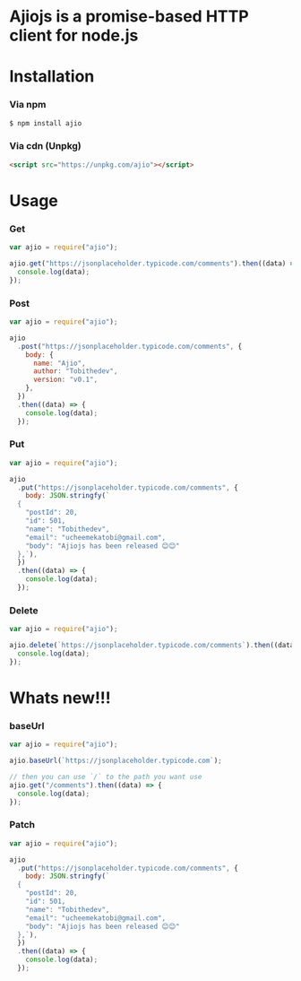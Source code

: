 # Ajiojs is a promise-based HTTP client for node.js

# Installation

### Via npm

```bash
$ npm install ajio
```

### Via cdn (Unpkg)

```html
<script src="https://unpkg.com/ajio"></script>
```

# Usage

### Get

```javascript
var ajio = require("ajio");

ajio.get("https://jsonplaceholder.typicode.com/comments").then((data) => {
  console.log(data);
});
```

### Post

```javascript
var ajio = require("ajio");

ajio
  .post("https://jsonplaceholder.typicode.com/comments", {
    body: {
      name: "Ajio",
      author: "Tobithedev",
      version: "v0.1",
    },
  })
  .then((data) => {
    console.log(data);
  });
```

### Put

```javascript
var ajio = require("ajio");

ajio
  .put("https://jsonplaceholder.typicode.com/comments", {
    body: JSON.stringfy(`
  {
    "postId": 20,
    "id": 501,
    "name": "Tobithedev",
    "email": "ucheemekatobi@gmail.com",
    "body": "Ajiojs has been released 😊😊"
  },`),
  })
  .then((data) => {
    console.log(data);
  });
```

### Delete

```javascript
var ajio = require("ajio");

ajio.delete(`https://jsonplaceholder.typicode.com/comments`).then((data) => {
  console.log(data);
});
```
# Whats new!!!

### baseUrl

```javascript
var ajio = require("ajio");

ajio.baseUrl(`https://jsonplaceholder.typicode.com`);

// then you can use `/` to the path you want use
ajio.get("/comments").then((data) => {
  console.log(data);
});
```
### Patch

```javascript
var ajio = require("ajio");

ajio
  .put("https://jsonplaceholder.typicode.com/comments", {
    body: JSON.stringfy(`
  {
    "postId": 20,
    "id": 501,
    "name": "Tobithedev",
    "email": "ucheemekatobi@gmail.com",
    "body": "Ajiojs has been released 😊😊"
  },`),
  })
  .then((data) => {
    console.log(data);
  });
```